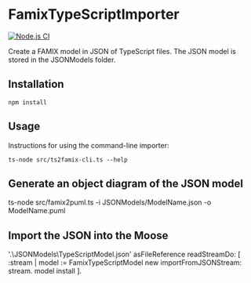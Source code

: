 # FamixTypeScriptImporter

[![Node.js CI](https://github.com/Arezoo-Nasr/FamixTypeScriptImporter/actions/workflows/node.js.yml/badge.svg)](https://github.com/Arezoo-Nasr/FamixTypeScriptImporter/actions/workflows/node.js.yml)

Create a FAMIX model in JSON of TypeScript files. The JSON model is stored in the JSONModels folder.

## Installation

```npm install```

## Usage

Instructions for using the command-line importer:

```
ts-node src/ts2famix-cli.ts --help
```

## Generate an object diagram of the JSON model

ts-node src/famix2puml.ts -i JSONModels/ModelName.json -o ModelName.puml


## Import the JSON into the Moose

'.\JSONModels\TypeScriptModel.json' asFileReference readStreamDo:
[ :stream | model := FamixTypeScriptModel new importFromJSONStream: stream. model install ].
